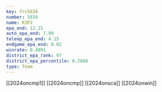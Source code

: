 ```yaml
---
key: frc5834
number: 5834
name: R3P2
epa_end: 12.15
auto_epa_end: 7.99
teleop_epa_end: 4.15
endgame_epa_end: 0.02
winrate: 0.4091
district_epa_rank: 97
district_epa_percentile: 0.2868
type: Team
---
```

[[2024oncmp1]]
[[2024oncmp]]
[[2024onsca]]
[[2024onwin]]
